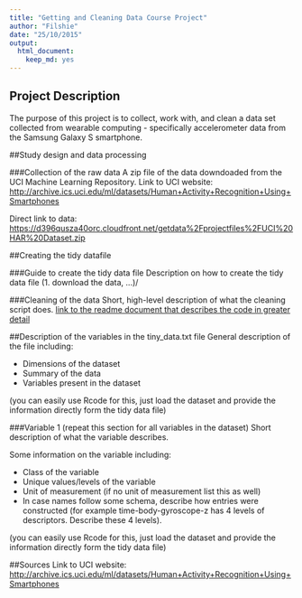 ```yaml
---
title: "Getting and Cleaning Data Course Project"
author: "Filshie"
date: "25/10/2015"
output:
  html_document:
    keep_md: yes
---
```


## Project Description
The purpose of this project is to collect, work with, and clean a data set collected from wearable computing - specifically accelerometer data from the Samsung Galaxy S smartphone. 

##Study design and data processing

###Collection of the raw data
A zip file of the data downdoaded from the UCI Machine Learning Repository.
Link to UCI website:
http://archive.ics.uci.edu/ml/datasets/Human+Activity+Recognition+Using+Smartphones 

Direct link to data:
https://d396qusza40orc.cloudfront.net/getdata%2Fprojectfiles%2FUCI%20HAR%20Dataset.zip

##Creating the tidy datafile

###Guide to create the tidy data file
Description on how to create the tidy data file (1. download the data, ...)/

###Cleaning of the data
Short, high-level description of what the cleaning script does. [link to the readme document that describes the code in greater detail]()

##Description of the variables in the tiny_data.txt file
General description of the file including:
 - Dimensions of the dataset
 - Summary of the data
 - Variables present in the dataset

(you can easily use Rcode for this, just load the dataset and provide the information directly form the tidy data file)

###Variable 1 (repeat this section for all variables in the dataset)
Short description of what the variable describes.

Some information on the variable including:
 - Class of the variable
 - Unique values/levels of the variable
 - Unit of measurement (if no unit of measurement list this as well)
 - In case names follow some schema, describe how entries were constructed (for example time-body-gyroscope-z has 4 levels of descriptors. Describe these 4 levels). 

(you can easily use Rcode for this, just load the dataset and provide the information directly form the tidy data file)

##Sources
Link to UCI website:
http://archive.ics.uci.edu/ml/datasets/Human+Activity+Recognition+Using+Smartphones 
